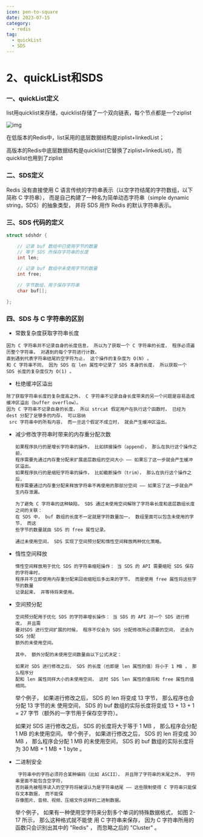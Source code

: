 ```yaml
---
icon: pen-to-square
date: 2023-07-15
category:
  - redis
tag:
  - quickList
  - SDS
---
```


# 2、quickList和SDS




### 一、quickList定义

list用quicklist来存储，quicklist存储了一个双向链表，每个节点都是一个ziplist

![img](https://hunter-image.oss-cn-beijing.aliyuncs.com/redis/quicklist/QuickList.png)


在低版本的Redis中，list采用的底层数据结构是ziplist+linkedList；

高版本的Redis中底层数据结构是quicklist(它替换了ziplist+linkedList)，而quicklist也用到了ziplist



### 二、SDS定义

Redis 没有直接使用 C 语言传统的字符串表示（以空字符结尾的字符数组，以下简称 C 字符串）， 而是自己构建了一种名为简单动态字符串（simple dynamic string，SDS）的抽象类型， 并将 SDS 用作 Redis 的默认字符串表示。



### 三、SDS 代码的定义

```c
struct sdshdr {

    // 记录 buf 数组中已使用字节的数量
    // 等于 SDS 所保存字符串的长度
    int len;

    // 记录 buf 数组中未使用字节的数量
    int free;

    // 字节数组，用于保存字符串
    char buf[];

};
```



### 四、SDS 与 C 字符串的区别

 - 常数复杂度获取字符串长度

  ```
  因为 C 字符串并不记录自身的长度信息， 所以为了获取一个 C 字符串的长度， 程序必须遍历整个字符串， 对遇到的每个字符进行计数， 
  直到遇到代表字符串结尾的空字符为止， 这个操作的复杂度为 O(N) 。
  和 C 字符串不同， 因为 SDS 在 len 属性中记录了 SDS 本身的长度， 所以获取一个 SDS 长度的复杂度仅为 O(1) 。
  ```

 - 杜绝缓冲区溢出

  ```
  除了获取字符串长度的复杂度高之外， C 字符串不记录自身长度带来的另一个问题是容易造成缓冲区溢出（buffer overflow）。
  因为 C 字符串不记录自身的长度， 所以 strcat 假定用户在执行这个函数时， 已经为 dest 分配了足够多的内存， 可以容纳
   src 字符串中的所有内容， 而一旦这个假定不成立时， 就会产生缓冲区溢出。
  ```

  - 减少修改字符串时带来的内存重分配次数

    ```
    如果程序执行的是增长字符串的操作， 比如拼接操作（append）， 那么在执行这个操作之前， 
    程序需要先通过内存重分配来扩展底层数组的空间大小 —— 如果忘了这一步就会产生缓冲区溢出。
    如果程序执行的是缩短字符串的操作， 比如截断操作（trim）， 那么在执行这个操作之后， 
    程序需要通过内存重分配来释放字符串不再使用的那部分空间 —— 如果忘了这一步就会产生内存泄漏。
    
    为了避免 C 字符串的这种缺陷， SDS 通过未使用空间解除了字符串长度和底层数组长度之间的关联： 
    在 SDS 中， buf 数组的长度不一定就是字符数量加一， 数组里面可以包含未使用的字节， 而这
    些字节的数量就由 SDS 的 free 属性记录。
    
    通过未使用空间， SDS 实现了空间预分配和惰性空间释放两种优化策略。
    ```

  - 惰性空间释放

    ```
    惰性空间释放用于优化 SDS 的字符串缩短操作： 当 SDS 的 API 需要缩短 SDS 保存的字符串时， 
    程序并不立即使用内存重分配来回收缩短后多出来的字节， 而是使用 free 属性将这些字节的数量
    记录起来， 并等待将来使用。
    ```

  - 空间预分配

    ```
    空间预分配用于优化 SDS 的字符串增长操作： 当 SDS 的 API 对一个 SDS 进行修改， 并且需
    要对SDS 进行空间扩展的时候， 程序不仅会为 SDS 分配修改所必须要的空间， 还会为 SDS 分配
    额外的未使用空间。
    
    其中， 额外分配的未使用空间数量由以下公式决定：
    
    如果对 SDS 进行修改之后， SDS 的长度（也即是 len 属性的值）将小于 1 MB ， 那么程序分
    配和 len 属性同样大小的未使用空间， 这时 SDS len 属性的值将和 free 属性的值相同。 
    ```
    举个例子， 如果进行修改之后，  SDS 的 len 将变成 13 字节， 那么程序也会分配 13 字节的未
    使用空间， SDS 的 buf 数组的实际长度将变成 13 + 13 + 1 = 27 字节（额外的一字节用于保存空字符）。

    如果对 SDS 进行修改之后， SDS 的长度将大于等于 1 MB ， 那么程序会分配 1 MB 的未使用空间。
    举个例子， 如果进行修改之后， SDS 的 len 将变成 30 MB ， 那么程序会分配 1 MB 的未使用空间，
    SDS 的 buf 数组的实际长度将为 30 MB + 1 MB + 1 byte 。

  - 二进制安全

    ```
     字符串中的字符必须符合某种编码（比如 ASCII）， 并且除了字符串的末尾之外， 字符串里面不能包含空字符， 
    否则最先被程序读入的空字符将被误认为是字符串结尾 —— 这些限制使得 C 字符串只能保存文本数据， 而不能保
    存像图片、音频、视频、压缩文件这样的二进制数据。
    
    ```
    举个例子， 如果有一种使用空字符来分割多个单词的特殊数据格式， 如图 2-17 所示， 那么这种格式就不能使
    用 C 字符串来保存， 因为 C 字符串所用的函数只会识别出其中的 "Redis" ， 而忽略之后的 "Cluster" 。

  